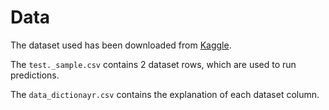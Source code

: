 # Data

The dataset used has been downloaded from [Kaggle](https://www.kaggle.com/datasets/hellbuoy/car-price-prediction).

The `test._sample.csv` contains 2 dataset rows, which are used to run predictions.

The `data_dictionayr.csv` contains the explanation of each dataset column.
